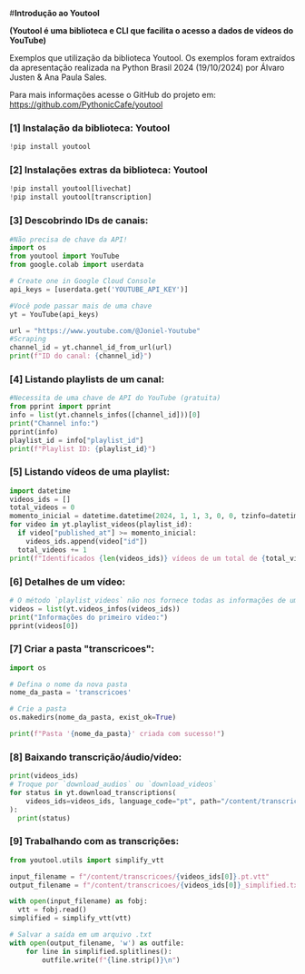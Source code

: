 #**Introdução ao Youtool**

**(Youtool é uma biblioteca e CLI que facilita o acesso a dados de vídeos do YouTube)**

Exemplos que utilização da biblioteca Youtool. Os exemplos foram extraídos da apresentação realizada na Python Brasil 2024 (19/10/2024) por Álvaro Justen & Ana Paula Sales.

Para mais informações acesse o GitHub do projeto em: https://github.com/PythonicCafe/youtool

### [1] Instalação da biblioteca: Youtool


```python
!pip install youtool
```

### [2] Instalações extras da biblioteca: Youtool


```python
!pip install youtool[livechat]
!pip install youtool[transcription]
```

### [3] Descobrindo IDs de canais:


```python
#Não precisa de chave da API!
import os
from youtool import YouTube
from google.colab import userdata

# Create one in Google Cloud Console
api_keys = [userdata.get('YOUTUBE_API_KEY')]

#Você pode passar mais de uma chave
yt = YouTube(api_keys)

url = "https://www.youtube.com/@Joniel-Youtube"
#Scraping
channel_id = yt.channel_id_from_url(url)
print(f"ID do canal: {channel_id}")

```

### [4] Listando playlists de um canal:


```python
#Necessita de uma chave de API do YouTube (gratuita)
from pprint import pprint
info = list(yt.channels_infos([channel_id]))[0]
print("Channel info:")
pprint(info)
playlist_id = info["playlist_id"]
print(f"Playlist ID: {playlist_id}")

```

### [5] Listando vídeos de uma playlist:


```python
import datetime
videos_ids = []
total_videos = 0
momento_inicial = datetime.datetime(2024, 1, 1, 3, 0, 0, tzinfo=datetime.timezone.utc)
for video in yt.playlist_videos(playlist_id):
  if video["published_at"] >= momento_inicial:
    videos_ids.append(video["id"])
  total_videos += 1
print(f"Identificados {len(videos_ids)} vídeos de um total de {total_videos} nessa playlist")

```

### [6] Detalhes de um vídeo:


```python
# O método `playlist_videos` não nos fornece todas as informações de um vídeo
videos = list(yt.videos_infos(videos_ids))
print("Informações do primeiro vídeo:")
pprint(videos[0])

```

### [7] Criar a pasta "transcricoes":


```python
import os

# Defina o nome da nova pasta
nome_da_pasta = 'transcricoes'

# Crie a pasta
os.makedirs(nome_da_pasta, exist_ok=True)

print(f"Pasta '{nome_da_pasta}' criada com sucesso!")

```

### [8] Baixando transcrição/áudio/vídeo:


```python
print(videos_ids)
# Troque por `download_audios` ou `download_videos`
for status in yt.download_transcriptions(
    videos_ids=videos_ids, language_code="pt", path="/content/transcricoes", batch_size=3,
):
  print(status)

```

### [9] Trabalhando com as transcrições:


```python
from youtool.utils import simplify_vtt

input_filename = f"/content/transcricoes/{videos_ids[0]}.pt.vtt"
output_filename = f"/content/transcricoes/{videos_ids[0]}_simplified.txt"

with open(input_filename) as fobj:
  vtt = fobj.read()
simplified = simplify_vtt(vtt)

# Salvar a saída em um arquivo .txt
with open(output_filename, 'w') as outfile:
    for line in simplified.splitlines():
        outfile.write(f"{line.strip()}\n")

```
